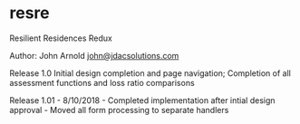 # resre
Resilient Residences Redux

Author:  John Arnold <john@jdacsolutions.com>

Release 1.0	Initial design completion and page navigation;
		Completion of all assessment functions and loss ratio comparisons

Release 1.01 - 8/10/2018
	-	Completed implementation after intial design approval
	-	Moved all form processing to separate handlers


